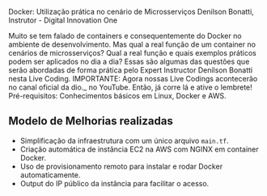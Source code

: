 Docker: Utilização prática no cenário de Microsserviços
Denilson Bonatti, Instrutor - Digital Innovation One

Muito se tem falado de containers e consequentemente do Docker no ambiente de desenvolvimento. Mas qual a real função de um container no cenários de microsserviços? Qual a real função e quais exemplos práticos podem ser aplicados no dia a dia? Essas são algumas das questões que serão abordadas de forma prática pelo Expert Instructor Denilson Bonatti nesta Live Coding. IMPORTANTE: Agora nossas Live Codings acontecerão no canal oficial da dio._ no YouTube. Então, já corre lá e ative o lembrete! Pré-requisitos: Conhecimentos básicos em Linux, Docker e AWS.

## Modelo de Melhorias realizadas

- Simplificação da infraestrutura com um único arquivo `main.tf`.
- Criação automática de instância EC2 na AWS com NGINX em container Docker.
- Uso de provisionamento remoto para instalar e rodar Docker automaticamente.
- Output do IP público da instância para facilitar o acesso.